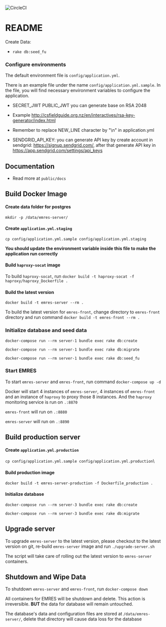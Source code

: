 ![CircleCI](https://circleci.com/gh/framgia/emres-server/tree/master.svg?style=svg&circle-token=cebf88f3f6124e9a2d0afa48690245c9de7b8499)

# README

Create Data:
* `rake db:seed_fu`

### Configure environments
The default environment file is `config/application.yml`.

There is an example file under the name `config/application.yml.sample`. In the
file, you will find necessary environment variables to configure the
application.

* SECRET_JWT PUBLIC_JWT you can generate base on RSA 2048
* Example http://csfieldguide.org.nz/en/interactives/rsa-key-generator/index.html
* Remember to replace NEW_LINE character by "\n" in application.yml

* SENDGRID_API_KEY: you can generate API key by create account in sendgrid: https://signup.sendgrid.com/,
  after that generate API key in https://app.sendgrid.com/settings/api_keys
## Documentation
* Read more at `public/docs`

## Build Docker Image

#### Create data folder for postgres
`mkdir -p /data/emres-server/`

#### Create `application.yml.staging`
`cp config/application.yml.sample config/application.yml.staging`

**You should update the environment variable inside this file to make the
application run correctly**

#### Build `haproxy-socat` image
To build `haproxy-socat`, run `docker build -t haproxy-socat -f haproxy/haproxy_Dockerfile .`

#### Build the latest version
`docker build -t emres-server --rm .`

To build the latest version for `emres-front`, change directory to `emres-front`
directory and run command `docker build -t emres-front --rm .`

### Initialize database and seed data
`docker-compose run --rm server-1 bundle exec rake db:create`

`docker-compose run --rm server-1 bundle exec rake db:migrate`

`docker-compose run --rm server-1 bundle exec rake db:seed_fu`

### Start EMRES
To start `emres-server` and `emres-front`, run command `docker-compose up -d`

Docker will start 4 instances of `emres-server`, 4 instances of `emres-front`
and an instance of `haproxy` to proxy those 8 instances. And the `haproxy`
monitoring service is run on `.:8870`

`emres-front` will run on `.:8880`

`emres-server` will run on `.:8890`

## Build production server
#### Create `application.yml.production`
`cp config/application.yml.sample config/application.yml.production`\

#### Build production image
`docker build -t emres-server-production -f Dockerfile_production .`

#### Initialize database
`docker-compose run --rm server-3 bundle exec rake db:create`

`docker-compose run --rm server-3 bundle exec rake db:migrate`

## Upgrade server
To upgrade `emres-server` to the latest version, please checkout to the latest
version on git, re-build `emres-server` image and run `./upgrade-server.sh`

The script will take care of rolling out the latest version to `emres-server`
containers.

## Shutdown and Wipe Data
To shutdown `emres-server` and `emres-front`, run `docker-compose down`

All containers for EMRES will be shutdown and delete. This action is
irreversible. **BUT** the data for database will remain untouched.

The database's data and configuration files are stored at `/data/emres-server/`,
delete that directory will cause data loss for the database
